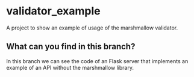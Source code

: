 # validator_example
A project to show an example of usage of the marshmallow validator.


## What can you find in this branch?
In this branch we can see the code of an Flask server that implements an example of an API without the marshmallow library. 
